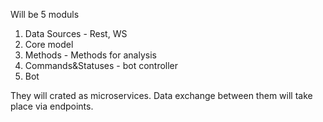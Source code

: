 Will be 5 moduls
1. Data Sources - Rest, WS
2. Core model 
3. Methods - Methods for analysis
4. Commands&Statuses - bot controller
5. Bot

They will crated as microservices.
Data exchange between them will take place via endpoints.
